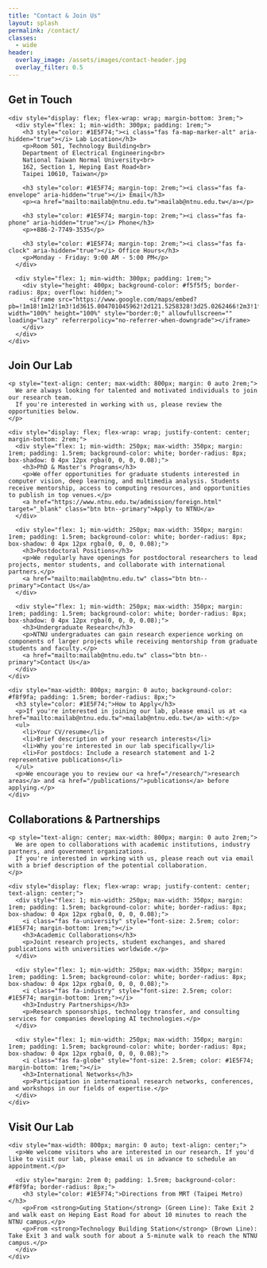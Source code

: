 ```yaml
---
title: "Contact & Join Us"
layout: splash
permalink: /contact/
classes:
  - wide
header:
  overlay_image: /assets/images/contact-header.jpg
  overlay_filter: 0.5
---
```


<div class="feature-section">
  <div class="feature-container">
    <div class="section-heading">
      <h2>Get in Touch</h2>
    </div>
    
    <div style="display: flex; flex-wrap: wrap; margin-bottom: 3rem;">
      <div style="flex: 1; min-width: 300px; padding: 1rem;">
        <h3 style="color: #1E5F74;"><i class="fas fa-map-marker-alt" aria-hidden="true"></i> Lab Location</h3>
        <p>Room 501, Technology Building<br>
        Department of Electrical Engineering<br>
        National Taiwan Normal University<br>
        162, Section 1, Heping East Road<br>
        Taipei 10610, Taiwan</p>
        
        <h3 style="color: #1E5F74; margin-top: 2rem;"><i class="fas fa-envelope" aria-hidden="true"></i> Email</h3>
        <p><a href="mailto:mailab@ntnu.edu.tw">mailab@ntnu.edu.tw</a></p>
        
        <h3 style="color: #1E5F74; margin-top: 2rem;"><i class="fas fa-phone" aria-hidden="true"></i> Phone</h3>
        <p>+886-2-7749-3535</p>
        
        <h3 style="color: #1E5F74; margin-top: 2rem;"><i class="fas fa-clock" aria-hidden="true"></i> Office Hours</h3>
        <p>Monday - Friday: 9:00 AM - 5:00 PM</p>
      </div>
      
      <div style="flex: 1; min-width: 300px; padding: 1rem;">
        <div style="height: 400px; background-color: #f5f5f5; border-radius: 8px; overflow: hidden;">
          <iframe src="https://www.google.com/maps/embed?pb=!1m18!1m12!1m3!1d3615.004701045962!2d121.5258328!3d25.0262466!2m3!1f0!2f0!3f0!3m2!1i1024!2i768!4f13.1!3m3!1m2!1s0x3442a98a60a8fc31%3A0x7f5bcd4922e86446!2sNational%20Taiwan%20Normal%20University!5e0!3m2!1sen!2stw!4v1649578877193!5m2!1sen!2stw" width="100%" height="100%" style="border:0;" allowfullscreen="" loading="lazy" referrerpolicy="no-referrer-when-downgrade"></iframe>
        </div>
      </div>
    </div>
  </div>
</div>

<div class="feature-section grid-pattern">
  <div class="feature-container">
    <div class="section-heading">
      <h2>Join Our Lab</h2>
    </div>
    
    <p style="text-align: center; max-width: 800px; margin: 0 auto 2rem;">
      We are always looking for talented and motivated individuals to join our research team. 
      If you're interested in working with us, please review the opportunities below.
    </p>
    
    <div style="display: flex; flex-wrap: wrap; justify-content: center; margin-bottom: 2rem;">
      <div style="flex: 1; min-width: 250px; max-width: 350px; margin: 1rem; padding: 1.5rem; background-color: white; border-radius: 8px; box-shadow: 0 4px 12px rgba(0, 0, 0, 0.08);">
        <h3>PhD & Master's Programs</h3>
        <p>We offer opportunities for graduate students interested in computer vision, deep learning, and multimedia analysis. Students receive mentorship, access to computing resources, and opportunities to publish in top venues.</p>
        <a href="https://www.ntnu.edu.tw/admission/foreign.html" target="_blank" class="btn btn--primary">Apply to NTNU</a>
      </div>
      
      <div style="flex: 1; min-width: 250px; max-width: 350px; margin: 1rem; padding: 1.5rem; background-color: white; border-radius: 8px; box-shadow: 0 4px 12px rgba(0, 0, 0, 0.08);">
        <h3>Postdoctoral Positions</h3>
        <p>We regularly have openings for postdoctoral researchers to lead projects, mentor students, and collaborate with international partners.</p>
        <a href="mailto:mailab@ntnu.edu.tw" class="btn btn--primary">Contact Us</a>
      </div>
      
      <div style="flex: 1; min-width: 250px; max-width: 350px; margin: 1rem; padding: 1.5rem; background-color: white; border-radius: 8px; box-shadow: 0 4px 12px rgba(0, 0, 0, 0.08);">
        <h3>Undergraduate Research</h3>
        <p>NTNU undergraduates can gain research experience working on components of larger projects while receiving mentorship from graduate students and faculty.</p>
        <a href="mailto:mailab@ntnu.edu.tw" class="btn btn--primary">Contact Us</a>
      </div>
    </div>
    
    <div style="max-width: 800px; margin: 0 auto; background-color: #f8f9fa; padding: 1.5rem; border-radius: 8px;">
      <h3 style="color: #1E5F74;">How to Apply</h3>
      <p>If you're interested in joining our lab, please email us at <a href="mailto:mailab@ntnu.edu.tw">mailab@ntnu.edu.tw</a> with:</p>
      <ul>
        <li>Your CV/resume</li>
        <li>Brief description of your research interests</li>
        <li>Why you're interested in our lab specifically</li>
        <li>For postdocs: Include a research statement and 1-2 representative publications</li>
      </ul>
      <p>We encourage you to review our <a href="/research/">research areas</a> and <a href="/publications/">publications</a> before applying.</p>
    </div>
  </div>
</div>

<div class="feature-section">
  <div class="feature-container">
    <div class="section-heading">
      <h2>Collaborations & Partnerships</h2>
    </div>
    
    <p style="text-align: center; max-width: 800px; margin: 0 auto 2rem;">
      We are open to collaborations with academic institutions, industry partners, and government organizations. 
      If you're interested in working with us, please reach out via email with a brief description of the potential collaboration.
    </p>
    
    <div style="display: flex; flex-wrap: wrap; justify-content: center; text-align: center;">
      <div style="flex: 1; min-width: 250px; max-width: 350px; margin: 1rem; padding: 1.5rem; background-color: white; border-radius: 8px; box-shadow: 0 4px 12px rgba(0, 0, 0, 0.08);">
        <i class="fas fa-university" style="font-size: 2.5rem; color: #1E5F74; margin-bottom: 1rem;"></i>
        <h3>Academic Collaborations</h3>
        <p>Joint research projects, student exchanges, and shared publications with universities worldwide.</p>
      </div>
      
      <div style="flex: 1; min-width: 250px; max-width: 350px; margin: 1rem; padding: 1.5rem; background-color: white; border-radius: 8px; box-shadow: 0 4px 12px rgba(0, 0, 0, 0.08);">
        <i class="fas fa-industry" style="font-size: 2.5rem; color: #1E5F74; margin-bottom: 1rem;"></i>
        <h3>Industry Partnerships</h3>
        <p>Research sponsorships, technology transfer, and consulting services for companies developing AI technologies.</p>
      </div>
      
      <div style="flex: 1; min-width: 250px; max-width: 350px; margin: 1rem; padding: 1.5rem; background-color: white; border-radius: 8px; box-shadow: 0 4px 12px rgba(0, 0, 0, 0.08);">
        <i class="fas fa-globe" style="font-size: 2.5rem; color: #1E5F74; margin-bottom: 1rem;"></i>
        <h3>International Networks</h3>
        <p>Participation in international research networks, conferences, and workshops in our fields of expertise.</p>
      </div>
    </div>
  </div>
</div>

<div class="feature-section">
  <div class="feature-container">
    <div class="section-heading">
      <h2>Visit Our Lab</h2>
    </div>
    
    <div style="max-width: 800px; margin: 0 auto; text-align: center;">
      <p>We welcome visitors who are interested in our research. If you'd like to visit our lab, please email us in advance to schedule an appointment.</p>
      
      <div style="margin: 2rem 0; padding: 1.5rem; background-color: #f8f9fa; border-radius: 8px;">
        <h3 style="color: #1E5F74;">Directions from MRT (Taipei Metro)</h3>
        <p>From <strong>Guting Station</strong> (Green Line): Take Exit 2 and walk east on Heping East Road for about 10 minutes to reach the NTNU campus.</p>
        <p>From <strong>Technology Building Station</strong> (Brown Line): Take Exit 3 and walk south for about a 5-minute walk to reach the NTNU campus.</p>
      </div>
    </div>
  </div>
</div>